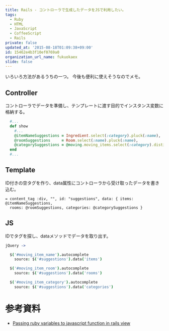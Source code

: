 ```yaml
---
title: Rails - コントローラで生成したデータをJSで利用したい。
tags:
  - Ruby
  - HTML
  - JavaScript
  - CoffeeScript
  - Rails
private: false
updated_at: '2015-08-18T01:09:38+09:00'
id: 15462e4b3f10ef0769a0
organization_url_name: fukuokaex
slide: false
---
```

いろいろ方法があるうちの一つ。
今後も便利に使えそうなのでメモ。

## Controller

コントローラでデータを準備し、テンプレートに渡す目的でインスタンス変数に格納する。

```rb:movings_controller.rb
  #...
  def show
    #...
    @itemNameSuggestions = Ingredient.select(:category).pluck(:name),
    @roomSuggestions     = Room.select(:name).pluck(:name),
    @categorySuggestions = @moving.moving_items.select(:category).distinct.pluck(:category)
  end
  #...
```

## Template

ID付きの空タグを作り、data属性にコントローラから受け取ったデータを書き込む。

```haml:show.html.haml
= content_tag :div, "", id: "suggestions", data: { items: @itemNameSuggestions,
  rooms: @roomSuggestions, categories: @categorySuggestions }
```

## JS

IDでタグを探し、dataメソッドでデータを取り出す。

```coffee:moving_items.coffee
jQuery ->

  $('#moving_item_name').autocomplete
    source: $('#suggestions').data('items')

  $('#moving_item_room').autocomplete
    source: $('#suggestions').data('rooms')

  $('#moving_item_category').autocomplete
    source: $('#suggestions').data('categories')
```

# 参考資料

- [Passing ruby variables to javascript function in rails view](http://stackoverflow.com/questions/2464966/passing-ruby-variables-to-javascript-function-in-rails-view)
